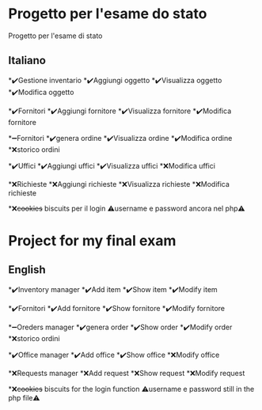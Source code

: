 # Progetto per l'esame do stato
Progetto per l'esame di stato

## Italiano

*:heavy_check_mark:Gestione inventario
    *:heavy_check_mark:Aggiungi oggetto
    *:heavy_check_mark:Visualizza oggetto
    *:heavy_check_mark:Modifica oggetto

*:heavy_check_mark:Fornitori
    *:heavy_check_mark:Aggiungi fornitore
    *:heavy_check_mark:Visualizza fornitore
    *:heavy_check_mark:Modifica fornitore

*:heavy_minus_sign:Fornitori
    *:heavy_check_mark:genera ordine
    *:heavy_check_mark:Visualizza ordine
    *:heavy_check_mark:Modifica ordine
    *:x:storico ordini

*:heavy_check_mark:Uffici
    *:heavy_check_mark:Aggiungi uffici
    *:heavy_check_mark:Visualizza uffici
    *:x:Modifica uffici

*:x:Richieste
    *:x:Aggiungi richieste
    *:x:Visualizza richieste
    *:x:Modifica richieste

*:x:~~cookies~~ biscuits per il login :warning:username e password ancora nel php:warning:


# Project for my final exam

## English

*:heavy_check_mark:Inventory manager
    *:heavy_check_mark:Add item
    *:heavy_check_mark:Show item
    *:heavy_check_mark:Modify item

*:heavy_check_mark:Fornitori
    *:heavy_check_mark:Add fornitore
    *:heavy_check_mark:Show fornitore
    *:heavy_check_mark:Modify fornitore

*:heavy_minus_sign:Oreders manager
    *:heavy_check_mark:genera order
    *:heavy_check_mark:Show order
    *:heavy_check_mark:Modify order
    *:x:storico ordini

*:heavy_check_mark:Office manager
    *:heavy_check_mark:Add office
    *:heavy_check_mark:Show office
    *:x:Modify office

*:x:Requests manager
    *:x:Add request
    *:x:Show request
    *:x:Modify request

*:x:~~cookies~~ biscuits for the login function :warning:username e password still in the php file:warning: